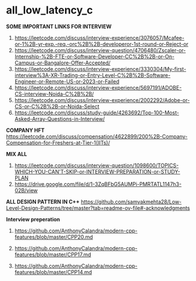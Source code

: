 # all_low_latency_c

**SOME IMPORTANT LINKS FOR INTERVIEW**
1. https://leetcode.com/discuss/interview-experience/3076057/Mcafee-or-1%2B-yr-exp.-req.-orc%2B%2B-developeror-1st-round-or-Reject-or
2. https://leetcode.com/discuss/interview-question/4706480/Zscaler-or-Internship-%2B-FTE-or-Software-Developer-CC%2B%2B-or-On-Campus-or-Bangalore-Offer-Accepted/
3. https://leetcode.com/discuss/interview-experience/3330304/My-first-interview%3A-XR-Trading-or-Entry-Level-C%2B%2B-Software-Engineer-or-Remote-US-or-2023-or-Failed
4. https://leetcode.com/discuss/interview-experience/5697191/ADOBE-CS-interview-Noida-C%2B%2B/
5. https://leetcode.com/discuss/interview-experience/2002292/Adobe-or-CS-or-C%2B%2B-or-Noida-Select
6. https://leetcode.com/discuss/study-guide/4263692/Top-100-Most-Asked-Array-Questions-in-Interview/



**COMPANY HFT**
https://leetcode.com/discuss/compensation/4622899/200%2B-Company-Compensation-for-Freshers-at-Tier-1(IITs)/

**MIX ALL**
1. https://leetcode.com/discuss/interview-question/1098600/TOPICS-WHICH-YOU-CAN'T-SKIP-or-INTERVIEW-PREPARATION-or-STUDY-PLAN
2. https://drive.google.com/file/d/1-3ZqBFbG5AUMPi-PMRTATL1147h3-02B/view

**ALL DESIGN PATTERN IN C++**
https://github.com/samyakmehta28/Low-Level-Design-Patterns/tree/master?tab=readme-ov-file#-acknowledgments


**Interview preperation**

1. https://github.com/AnthonyCalandra/modern-cpp-features/blob/master/CPP20.md

2. https://github.com/AnthonyCalandra/modern-cpp-features/blob/master/CPP17.md

3. https://github.com/AnthonyCalandra/modern-cpp-features/blob/master/CPP14.md

